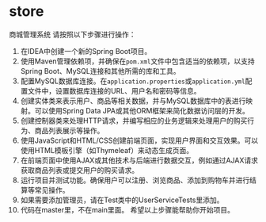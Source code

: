 # store
商城管理系统
请按照以下步骤进行操作：
1. 在IDEA中创建一个新的Spring Boot项目。
2. 使用Maven管理依赖项，并确保在`pom.xml`文件中包含适当的依赖项，以支持Spring Boot、MySQL连接和其他所需的库和工具。
3. 配置MySQL数据库连接。在`application.properties`或`application.yml`配置文件中，设置数据库连接的URL、用户名和密码等信息。
4. 创建实体类来表示用户、商品等相关数据，并与MySQL数据库中的表进行映射。可以使用Spring Data JPA或其他ORM框架来简化数据访问层的开发。
5. 创建控制器类来处理HTTP请求，并编写相应的业务逻辑来处理用户的购买行为、商品列表展示等操作。
6. 使用JavaScript和HTML/CSS创建前端页面，实现用户界面和交互效果。可以使用HTML模板引擎（如Thymeleaf）来动态生成页面。
7. 在前端页面中使用AJAX或其他技术与后端进行数据交互，例如通过AJAX请求获取商品列表或提交用户的购买请求。
8. 运行项目并测试功能。确保用户可以注册、浏览商品、添加到购物车并进行结算等常见操作。
9. 如果需要添加管理员，请在Test类中的UserServiceTests里添加。
10. 代码在master里，不在main里面。
希望以上步骤能帮助你开始项目。
